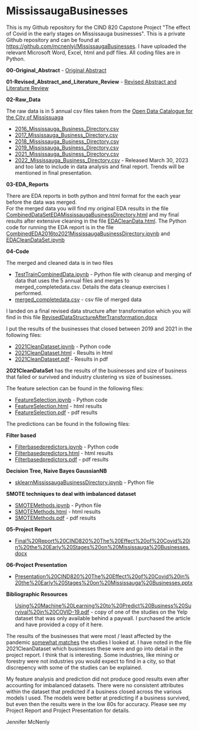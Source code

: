 # MississaugaBusinesses
This is my Github repository for the CIND 820 Capstone Project "The effect of Covid in the early stages on Mississauga businesses". This is a private 
Github repository and can be found at https://github.com/mcnenlyj/MississaugaBusinesses.  I have uploaded the relevant Microsoft Word, Excel, html and pdf 
files.  All coding files are in Python.

<b>00-Original_Abstract</b> - <a href="https://github.com/mcnenlyj/MississaugaBusinesses/blob/main/00-Original_Abstract/Big%20Data%20Analytics%20Capstone%20Project%20Abstract%20-%20Jennifer%20McNenly.docx">Original Abstract</a>

<b>01-Revised_Abstract_and_Literature_Review</b> - <a href="https://github.com/mcnenlyj/MississaugaBusinesses/blob/main/01-Revised_Abstract_and_Literature_Review/Literature%20Review%20(Final%20February%2021%2C%202023).docx">Revised Abstract and Literature Review</a>

<b>02-Raw_Data</b>

The raw data is in 5 annual csv files taken from the <a href="https://data.mississauga.ca/">Open Data Catalogue for the City of Mississuaga<a/>
<ul>
  <li><a href="https://github.com/mcnenlyj/MississaugaBusinesses/blob/main/02-Raw_Data/2016_Mississauga_Business_Directory.csv">2016_Mississauga_Business_Directory.csv</a></li>
  <li><a href="https://github.com/mcnenlyj/MississaugaBusinesses/blob/main/02-Raw_Data/2017_Mississauga_Business_Directory.csv">2017_Mississauga_Business_Directory.csv</a></li>
  <li><a href="https://github.com/mcnenlyj/MississaugaBusinesses/blob/main/02-Raw_Data/2018_Mississauga_Business_Directory.csv">2018_Mississauga_Business_Directory.csv</a></li>
  <li><a href="https://github.com/mcnenlyj/MississaugaBusinesses/blob/main/02-Raw_Data/2019_Mississauga_Business_Directory.csv">2019_Mississauga_Business_Directory.csv</a></li>
  <li><a href="https://github.com/mcnenlyj/MississaugaBusinesses/blob/main/02-Raw_Data/2021_Mississauga_Business_Directory.csv">2021_Mississauga_Business_Directory.csv</a></li>
  <li><a href="https://github.com/mcnenlyj/MississaugaBusinesses/blob/main/02-Raw_Data/2022_Mississauga_Business_Directory.csv">2022_Mississauga_Business_Directory.csv</a> - Released March 30, 2023 and too late to include in data analysis and final report.  Trends will be mentioned in final presentation.</li>
  </ul>
  
<b>03-EDA_Reports</b>

There are EDA reports in both python and html format for the each year before the data was merged.  
For the merged data you will find my original EDA results in the file <a href="https://github.com/mcnenlyj/MississaugaBusinesses/blob/main/03-EDA_Reports/CombinedDataSetEDAMississaugaBusinessDirectory.html">CombinedDataSetEDAMississaugaBusinessDirectory.html</a> and my final results after extensive cleaning in the file <a href="https://github.com/mcnenlyj/MississaugaBusinesses/blob/main/03-EDA_Reports/EDACleanData.html">EDACleanData.html</a>. The Python code for running the EDA report is in the file <a href="https://github.com/mcnenlyj/MississaugaBusinesses/blob/main/03-EDA_Reports/CombinedEDA2016to2021MississaugaBusinessDirectory.ipynb">CombinedEDA2016to2021MississaugaBusinessDirectory.ipynb</a> and <a href="https://github.com/mcnenlyj/MississaugaBusinesses/blob/main/03-EDA_Reports/EDACleanDataSet.ipynb">EDACleanDataSet.ipynb</a>

<b>04-Code</b>

The merged and cleaned data is in two files
  <ul>
  <li><a href="https://github.com/mcnenlyj/MississaugaBusinesses/blob/main/02-Raw_Data/TestTrainCombinedData.ipynb">TestTrainCombinedData.ipynb</a> - Python file with cleanup and merging of data that uses the 5 annual files and merges to <a hre="https://github.com/mcnenlyj/MississaugaBusinesses/blob/main/02-Raw_Data/merged_completedata.csv">merged_completedata.csv</a>.  Details the data cleanup exercises I performed.</li>
      <li><a href="https://github.com/mcnenlyj/MississaugaBusinesses/blob/main/02-Raw_Data/merged_completedata.csv">merged_completedata.csv</a> - csv file of merged data</li>
  </ul>
  
I landed on a final revised data structure after transformation which you will find in this file <a href="https://github.com/mcnenlyj/MississaugaBusinesses/blob/main/04-Code/RevisedDataStructureAfterTransformation.docx">RevisedDataStructureAfterTransformation.docx</a>
  
I put the results of the businesses that closed between 2019 and 2021 in the following files:
  <ul>
    <li><a href="https://github.com/mcnenlyj/MississaugaBusinesses/blob/main/04-Code/2021CleanDataset.ipynb">2021CleanDataset.ipynb</a> - Python code</li>
    <li><a href="https://github.com/mcnenlyj/MississaugaBusinesses/blob/main/04-Code/2021CleanDataset.html">2021CleanDataset.html</a> - Results in html</li>
    <li><a href="https://github.com/mcnenlyj/MississaugaBusinesses/blob/main/04-Code/2021CleanDataset.pdf">2021CleanDataset.pdf</a> - Results in pdf</li>
    </ul>
   <b>2021CleanDataSet</b> has the results of the businesses and size of business that failed or survived and industry clustering vs size of businesses.
  
The feature selection can be found in the following files:
  <ul>
    <li><a href="https://github.com/mcnenlyj/MississaugaBusinesses/blob/main/04-Code/FeatureSelection.ipynb">FeatureSelection.ipynb</a> - Python code</li>
    <li><a href="https://github.com/mcnenlyj/MississaugaBusinesses/blob/main/04-Code/FeatureSelection.html">FeatureSelection.html</a> - html results</li>
    <li><a href="https://github.com/mcnenlyj/MississaugaBusinesses/blob/main/04-Code/FeatureSelection.pdf">FeatureSelection.pdf</a> - pdf results</li>
  </ul>
  
The predictions can be found in the following files:
  
<b>Filter based</b>
  <ul>
    <li><a href="https://github.com/mcnenlyj/MississaugaBusinesses/blob/main/04-Code/Filterbasedpredictors.ipynb">Filterbasedpredictors.ipynb</a> - Python code</li>
    <li><a href="https://github.com/mcnenlyj/MississaugaBusinesses/blob/main/04-Code/Filterbasedpredictors.html">Filterbasedpredictors.html</a> - html results</li>
    <li><a href="https://github.com/mcnenlyj/MississaugaBusinesses/blob/main/04-Code/Filterbasedpredictors.pdf">Filterbasedpredictors.pdf</a> - pdf results</li>
  </ul>

<b>Decision Tree, Naive Bayes GaussianNB</b>
  <ul>
    <li><a href="https://github.com/mcnenlyj/MississaugaBusinesses/blob/main/04-Code/sklearnMississaugaBusinessDirectory.ipynb">sklearnMississaugaBusinessDirectory.ipynb</a> - Python file</li>
  </ul>
  
<b>SMOTE techniques to deal with imbalanced dataset</b>
  <ul>
  <li><a href="https://github.com/mcnenlyj/MississaugaBusinesses/blob/main/04-Code/SMOTEMethods.ipynb">SMOTEMethods.ipynb</a> - Python file</li>
  <li><a href="https://github.com/mcnenlyj/MississaugaBusinesses/blob/main/04-Code/SMOTEMethods.html">SMOTEMethods.html</a> - html results</li>
  <li><a href="https://github.com/mcnenlyj/MississaugaBusinesses/blob/main/04-Code/SMOTEMethods.pdf">SMOTEMethods.pdf</a> - pdf results</li>
  </ul>
    
<b>05-Project Report</b>
<ul>
<li><a href="https://github.com/mcnenlyj/MississaugaBusinesses/blob/main/05-Project%20Report/Final%20Report%20CIND820%20The%20Effect%20of%20Covid%20in%20the%20Early%20Stages%20on%20Mississauga%20Businesses.docx">Final%20Report%20CIND820%20The%20Effect%20of%20Covid%20in%20the%20Early%20Stages%20on%20Mississauga%20Businesses.docx</a></li>
</ul>
 
<b>06-Project Presentation</b>
<ul>
<li><a href="https://github.com/mcnenlyj/MississaugaBusinesses/blob/main/06-Project%20Presentation/Presentation%20CIND820%20The%20Effect%20of%20Covid%20in%20the%20Early%20Stages%20on%20Mississauga%20Businesses.pptx">Presentation%20CIND820%20The%20Effect%20of%20Covid%20in%20the%20Early%20Stages%20on%20Mississauga%20Businesses.pptx</a></li>
</ul>
 
<b>Bibliographic Resources</b> 
<ul>
</li><a href="https://github.com/mcnenlyj/MississaugaBusinesses/blob/main/Bibliography_Resources/Using%20Machine%20Learning%20to%20Predict%20Business%20Survival%20in%20COVID-19.pdf">Using%20Machine%20Learning%20to%20Predict%20Business%20Survival%20in%20COVID-19.pdf</a> - copy of one of the studies on the Yelp dataset that was only available behind a paywall.  I purchased the article and have provided a copy of it here.</li>
</ul>
 
 
The results of the businesses that were most / least affected by the pandemic <u>somewhat matches</u> the studies I looked at.  I have noted in the file 2021CleanDataset which businesses these were and go into detail in the project report.  I think that is interesting. Some industries, like mining or forestry were not industries you would expect to find in a city, so that discrepency with some of the studies can be explained.  

My feature analysis and prediction did not produce good results even after accounting for imbalanced datasets.  There were no consistent attributes within the dataset that predicted if a business closed across the various models I used.  The models were better at predicting if a business survived, but even then the results were in the low 80s for accuracy.  Please see my Project Report and Project Presentation for details.

  Jennifer McNenly
